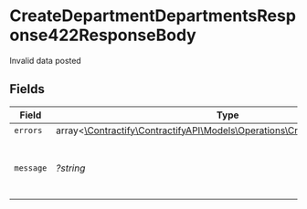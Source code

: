 # CreateDepartmentDepartmentsResponse422ResponseBody

Invalid data posted


## Fields

| Field                                                                                                                            | Type                                                                                                                             | Required                                                                                                                         | Description                                                                                                                      | Example                                                                                                                          |
| -------------------------------------------------------------------------------------------------------------------------------- | -------------------------------------------------------------------------------------------------------------------------------- | -------------------------------------------------------------------------------------------------------------------------------- | -------------------------------------------------------------------------------------------------------------------------------- | -------------------------------------------------------------------------------------------------------------------------------- |
| `errors`                                                                                                                         | array<[\Contractify\ContractifyAPI\Models\Operations\CreateDepartmentErrors](../../models/operations/CreateDepartmentErrors.md)> | :heavy_minus_sign:                                                                                                               | N/A                                                                                                                              |                                                                                                                                  |
| `message`                                                                                                                        | *?string*                                                                                                                        | :heavy_minus_sign:                                                                                                               | N/A                                                                                                                              | The given data was invalid.                                                                                                      |